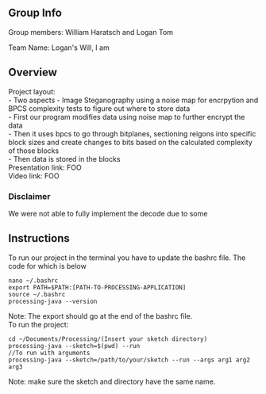 
## Group Info
Group members: William Haratsch and Logan Tom

Team Name: Logan's Will, I am

## Overview
Project layout:\
    - Two aspects
        - Image Steganography using a noise map for encrpytion and BPCS complexity tests to figure out where to store data\
        - First our program modifies data using noise map to further encrypt the data \
        - Then it uses bpcs to go through bitplanes, sectioning reigons into specific block sizes and create changes to bits based on the  calculated complexity of those blocks\
        - Then data is stored in the blocks\
Presentation link: FOO\
Video link: FOO
### Disclaimer
We were not able to fully implement the decode due to some 
## Instructions
To run our project in the terminal you have to update the bashrc file. The code for which is below
```
nano ~/.bashrc
export PATH=$PATH:[PATH-TO-PROCESSING-APPLICATION] 
source ~/.bashrc
processing-java --version
```
Note: The export should go at the end of the bashrc file. \
To run the project:
```
cd ~/Documents/Processing/(Insert your sketch directory)
processing-java --sketch=$(pwd) --run
//To run with arguments
processing-java --sketch=/path/to/your/sketch --run --args arg1 arg2 arg3
```
Note: make sure the sketch and directory have the same name.
